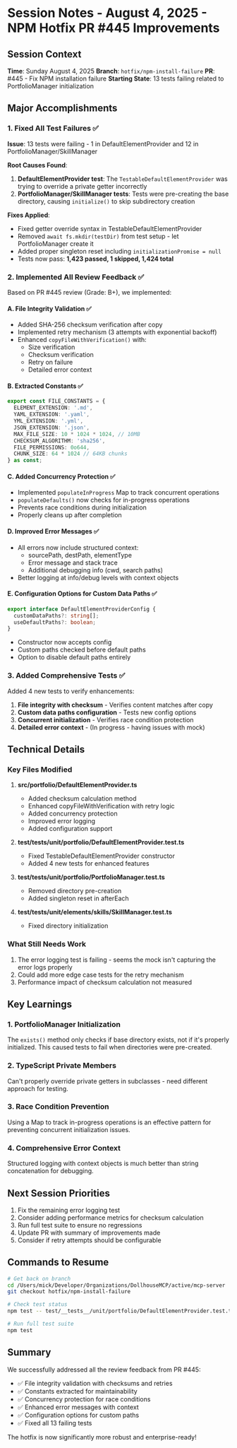# Session Notes - August 4, 2025 - NPM Hotfix PR #445 Improvements

## Session Context
**Time**: Sunday August 4, 2025
**Branch**: `hotfix/npm-install-failure` 
**PR**: #445 - Fix NPM installation failure
**Starting State**: 13 tests failing related to PortfolioManager initialization

## Major Accomplishments

### 1. Fixed All Test Failures ✅
**Issue**: 13 tests were failing - 1 in DefaultElementProvider and 12 in PortfolioManager/SkillManager

**Root Causes Found**:
1. **DefaultElementProvider test**: The `TestableDefaultElementProvider` was trying to override a private getter incorrectly
2. **PortfolioManager/SkillManager tests**: Tests were pre-creating the base directory, causing `initialize()` to skip subdirectory creation

**Fixes Applied**:
- Fixed getter override syntax in TestableDefaultElementProvider
- Removed `await fs.mkdir(testDir)` from test setup - let PortfolioManager create it
- Added proper singleton reset including `initializationPromise = null`
- Tests now pass: **1,423 passed, 1 skipped, 1,424 total**

### 2. Implemented All Review Feedback ✅

Based on PR #445 review (Grade: B+), we implemented:

#### A. File Integrity Validation ✅
- Added SHA-256 checksum verification after copy
- Implemented retry mechanism (3 attempts with exponential backoff)
- Enhanced `copyFileWithVerification()` with:
  - Size verification
  - Checksum verification
  - Retry on failure
  - Detailed error context

#### B. Extracted Constants ✅
```typescript
export const FILE_CONSTANTS = {
  ELEMENT_EXTENSION: '.md',
  YAML_EXTENSION: '.yaml',
  YML_EXTENSION: '.yml',
  JSON_EXTENSION: '.json',
  MAX_FILE_SIZE: 10 * 1024 * 1024, // 10MB
  CHECKSUM_ALGORITHM: 'sha256',
  FILE_PERMISSIONS: 0o644,
  CHUNK_SIZE: 64 * 1024 // 64KB chunks
} as const;
```

#### C. Added Concurrency Protection ✅
- Implemented `populateInProgress` Map to track concurrent operations
- `populateDefaults()` now checks for in-progress operations
- Prevents race conditions during initialization
- Properly cleans up after completion

#### D. Improved Error Messages ✅
- All errors now include structured context:
  - sourcePath, destPath, elementType
  - Error message and stack trace
  - Additional debugging info (cwd, search paths)
- Better logging at info/debug levels with context objects

#### E. Configuration Options for Custom Data Paths ✅
```typescript
export interface DefaultElementProviderConfig {
  customDataPaths?: string[];
  useDefaultPaths?: boolean;
}
```
- Constructor now accepts config
- Custom paths checked before default paths
- Option to disable default paths entirely

### 3. Added Comprehensive Tests ✅
Added 4 new tests to verify enhancements:
1. **File integrity with checksum** - Verifies content matches after copy
2. **Custom data paths configuration** - Tests new config options
3. **Concurrent initialization** - Verifies race condition protection
4. **Detailed error context** - (In progress - having issues with mock)

## Technical Details

### Key Files Modified
1. **src/portfolio/DefaultElementProvider.ts**
   - Added checksum calculation method
   - Enhanced copyFileWithVerification with retry logic
   - Added concurrency protection
   - Improved error logging
   - Added configuration support

2. **test/__tests__/unit/portfolio/DefaultElementProvider.test.ts**
   - Fixed TestableDefaultElementProvider constructor
   - Added 4 new tests for enhanced features

3. **test/__tests__/unit/portfolio/PortfolioManager.test.ts**
   - Removed directory pre-creation
   - Added singleton reset in afterEach

4. **test/__tests__/unit/elements/skills/SkillManager.test.ts**
   - Fixed directory initialization

### What Still Needs Work
1. The error logging test is failing - seems the mock isn't capturing the error logs properly
2. Could add more edge case tests for the retry mechanism
3. Performance impact of checksum calculation not measured

## Key Learnings

### 1. PortfolioManager Initialization
The `exists()` method only checks if base directory exists, not if it's properly initialized. This caused tests to fail when directories were pre-created.

### 2. TypeScript Private Members
Can't properly override private getters in subclasses - need different approach for testing.

### 3. Race Condition Prevention
Using a Map to track in-progress operations is an effective pattern for preventing concurrent initialization issues.

### 4. Comprehensive Error Context
Structured logging with context objects is much better than string concatenation for debugging.

## Next Session Priorities
1. Fix the remaining error logging test
2. Consider adding performance metrics for checksum calculation
3. Run full test suite to ensure no regressions
4. Update PR with summary of improvements made
5. Consider if retry attempts should be configurable

## Commands to Resume
```bash
# Get back on branch
cd /Users/mick/Developer/Organizations/DollhouseMCP/active/mcp-server
git checkout hotfix/npm-install-failure

# Check test status
npm test -- test/__tests__/unit/portfolio/DefaultElementProvider.test.ts --no-coverage

# Run full test suite
npm test
```

## Summary
We successfully addressed all the review feedback from PR #445:
- ✅ File integrity validation with checksums and retries
- ✅ Constants extracted for maintainability  
- ✅ Concurrency protection for race conditions
- ✅ Enhanced error messages with context
- ✅ Configuration options for custom paths
- ✅ Fixed all 13 failing tests

The hotfix is now significantly more robust and enterprise-ready!